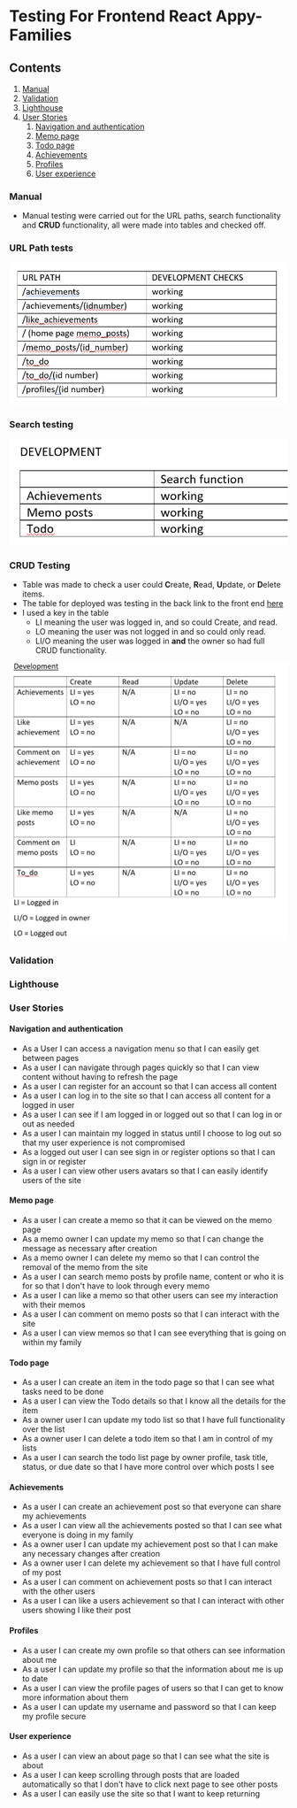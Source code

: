 # Testing For Frontend React Appy-Families

## Contents
1. [Manual](#manual)
2. [Validation](#validation)
3. [Lighthouse](#lighthouse)
4. [User Stories](#user-stories)
    1. [Navigation and authentication](#navigation-and-authentication)
    2. [Memo page](#memo-page)
    3. [Todo page](#todo-page)
    4. [Achievements](#achievements)
    5. [Profiles](#profiles)
    6. [User experience](#user-experience)

### Manual

- Manual testing were carried out for the URL paths, search functionality and **CRUD** functionality, all were made into tables and checked off.

### URL Path tests

![URL path tests development](./documents/testing/front-dev-url-test.png)

### Search testing

![search table for development](./documents/testing/search-dev-test.png)

### CRUD Testing
- Table was made to check a user could **C**reate, **R**ead, **U**pdate, or **D**elete items.
- The table for deployed was testing in the back link to the front end [here](https://github.com/Mrst12/pp5-backend-drf-appy-families/blob/main/TESTING.md)
- I used a key in the table 
    - LI meaning the user was logged in, and so could Create, and read.
    - LO meaning the user was not logged in and so could only read.
    - LI/O meaning the user was logged in **and** the owner so had full CRUD functionality.

![CRUD testing development](./documents/testing/front-crud-test-dev.png)

### Validation
### Lighthouse
### User Stories
#### Navigation and authentication

- As a User I can access a navigation menu so that I can easily get between pages
- As a user I can navigate through pages quickly so that I can view content without having to refresh the page
- As a user I can register for an account so that I can access all content
- As a user I can log in to the site so that I can access all content for a logged in user
- As a user I can see if I am logged in or logged out so that I can log in or out as needed
- As a user I can maintain my logged in status until I choose to log out so that my user experience is not compromised
- As a logged out user I can see sign in or register options so that I can sign in or register
- As a user I can view other users avatars so that I can easily identify users of the site

#### Memo page

- As a user I can create a memo so that it can be viewed on the memo page
- As a memo owner I can update my memo so that I can change the message as necessary after creation
- As a memo owner I can delete my memo so that I can control the removal of the memo from the site
- As a user I can search memo posts by profile name, content or who it is for so that I don't have to look through every memo
- As a user I can like a memo so that other users can see my interaction with their memos
- As a user I can comment on memo posts so that I can interact with the site
- As a user I can view memos so that I can see everything that is going on within my family

#### Todo page

- As a user I can create an item in the todo page so that I can see what tasks need to be done
- As a user I can view the Todo details so that I know all the details for the item
- As a owner user I can update my todo list so that I have full functionality over the list
- As a owner user I can delete a todo item so that I am in control of my lists
- As a user I can search the todo list page by owner profile, task title, status, or due date so that I have more control over which posts I see

#### Achievements

- As a user I can create an achievement post so that everyone can share my achievements
- As a user I can view all the achievements posted so that I can see what everyone is doing in my family
- As a owner user I can update my achievement post so that I can make any necessary changes after creation
- As a owner user I can delete my achievement so that I have full control of my post
- As a user I can comment on achievement posts so that I can interact with the other users
- As a user I can like a users achievement so that I can interact with other users showing I like their post

#### Profiles

- As a user I can create my own profile so that others can see information about me
- As a user I can update my profile so that the information about me is up to date
- As a user I can view the profile pages of users so that I can get to know more information about them
- As a user I can update my username and password so that I can keep my profile secure

#### User experience

- As a user I can view an about page so that I can see what the site is about
- As a user I can keep scrolling through posts that are loaded automatically so that I don't have to click next page to see other posts
- As a user I can easily use the site so that I want to keep returning